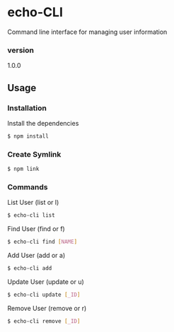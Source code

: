 # echo-CLI
Command line interface for managing user information


### version
1.0.0

## Usage

### Installation

Install the dependencies

```sh
$ npm install
```

### Create Symlink

```sh
$ npm link
```

### Commands

List User (list or l)
```sh
$ echo-cli list
```

Find User (find or f)
```sh
$ echo-cli find [NAME]
```

Add User (add or a)
```sh
$ echo-cli add
```

Update User (update or u)
```sh
$ echo-cli update [_ID]
```

Remove User (remove or r)
```sh
$ echo-cli remove [_ID]
